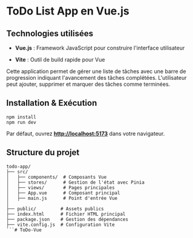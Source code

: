 
# ToDo List App en Vue.js

## Technologies utilisées

-   **Vue.js** : Framework JavaScript pour construire l'interface utilisateur
    
-   **Vite** : Outil de build rapide pour Vue
    

Cette application permet de gérer une liste de tâches avec une barre de progression indiquant l'avancement des tâches complétées. L'utilisateur peut ajouter, supprimer et marquer des tâches comme terminées.

## Installation & Exécution

```
npm install
npm run dev
```

Par défaut, ouvrez [**http://localhost:5173**](http://localhost:5173) dans votre navigateur.

## Structure du projet

```
todo-app/
├── src/
│   ├── components/  # Composants Vue
│   ├── stores/      # Gestion de l'état avec Pinia
│   ├── views/       # Pages principales
│   ├── App.vue      # Composant principal
│   ├── main.js      # Point d'entrée Vue
│
├── public/         # Assets publics
├── index.html      # Fichier HTML principal
├── package.json    # Gestion des dépendances
├── vite.config.js  # Configuration Vite
```#   T o D o - V u e  
 